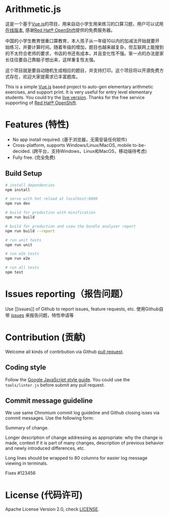 # Arithmetic.js

这是一个基于[Vue.js](https://vuejs.org/)的项目，用来自动小学生用来练习的口算习题，用户可以试用[在线版本](http://arithmetic-js-arithmetic-js.7e14.starter-us-west-2.openshiftapps.com), 感谢[Red Hat® OpenShift](https://www.openshift.com/)提供的免费服务器。

中国的小学生教育很重口算教育，本人孩子从一年级10以内的加减法开始就要开始练习，并要计算时间。随着年级的增加，题目也越来越复杂，但互联网上能搜到的不太符合老师的要求，书店的书还有成本，并且变化性不强。笨一点的办法是家长往往要自己靠脑子想出来，这样重复性太强。

这个项目就是要自动随机生成相应的题目，并支持打印。这个项目将以开源免费方式存在，欢迎大家提需求已丰富题库。

This is a simple [Vue.js](https://vuejs.org/) based project to auto-gen elementary arithmetic exercises, and support print. It is very useful for entry level elementary students. You could try the [live version](http://arithmetic-js-arithmetic-js.7e14.starter-us-west-2.openshiftapps.com). Thanks for the free service supporting of [Red Hat® OpenShift](https://www.openshift.com/).

# Features (特性)
* No app install required. (基于浏览器，无需安装任何软件)
* Cross-platform, supports Windows/Linux/MacOS, mobile to-be-decided. (跨平台，支持Windows，Linux和MacOS，移动端待考虑)
* Fully free. (完全免费)

## Build Setup

``` bash
# install dependencies
npm install

# serve with hot reload at localhost:8080
npm run dev

# build for production with minification
npm run build

# build for production and view the bundle analyzer report
npm run build --report

# run unit tests
npm run unit

# run e2e tests
npm run e2e

# run all tests
npm test
```

# Issues reporting（报告问题）
Use [[issues]] of Github to report issues, feature requests, etc.
使用Github自带 [issues](https://github.com/halton/arithmetic.js/issues) 来报告问题，特性申请等

# Contribution (贡献)
Welcome all kinds of contirbution via Github [pull request](https://help.github.com/articles/about-pull-requests/).
## Coding style
Follow the [Google JavaScript style guide](https://google.github.io/styleguide/javascriptguide.xml). You could use the `tools/linter.js` before submit any pull request.
## Commit message guideline

We use same Chromium commit log guideline and Github closing isses via commit messages. Use the following form:

Summary of change.

Longer description of change addressing as appropriate: why the change is made,
context if it is part of many changes, description of previous behavior and
newly introduced differences, etc.

Long lines should be wrapped to 80 columns for easier log message viewing in
terminals.

Fixes #123456

# License (代码许可)
Apache License Version 2.0, check [LICENSE](./LICENSE).
